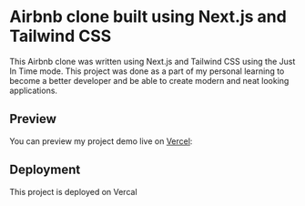 # Airbnb clone built using Next.js and Tailwind CSS

This Airbnb clone was written using Next.js and Tailwind CSS using the Just In Time mode. This project was done as a part of my personal learning to become a better developer and be able to create modern and neat looking applications.

## Preview

You can preview my project demo live on [Vercel](https://airbnb-clone-wasiqnauman.vercel.app/):


## Deployment

This project is deployed on Vercal


